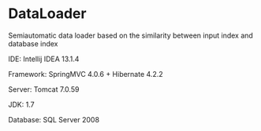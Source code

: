 # DataLoader
Semiautomatic data loader based on the similarity between input index and database index

IDE: Intellij IDEA 13.1.4

Framework: SpringMVC 4.0.6 + Hibernate 4.2.2

Server: Tomcat 7.0.59

JDK: 1.7

Database: SQL Server 2008
